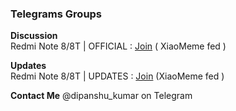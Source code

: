 ### __Telegrams Groups__ 
**Discussion**  
Redmi Note 8/8T | OFFICIAL :  [Join](https://t.me/GinkgoOfficial) ( XiaoMeme fed )

**Updates**  
Redmi Note 8/8T | UPDATES :  [Join](https://t.me/GinkgoUpdates) (XiaoMeme fed )

**Contact Me**
@dipanshu_kumar on Telegram
